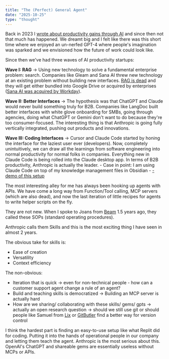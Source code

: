 ```yaml
---
title: "The (Perfect) General Agent"
date: "2025-10-25"
type: "thought"
---
```


Back in 2023 I <a href="https://issuu.com/heartcore/docs/ai_report_final">wrote about productivity gains through AI</a> and since then not that much has happened. We dreamt big and I felt like there was this short time where we enjoyed an un-nerfed GPT-4 where people's imagination was sparked and we envisioned how the future of work could look like.

Since then we've had three waves of AI productivity startups:

**Wave I: RAG** → Using new technology to solve a fundamental enterprise problem: search. Companies like Gleam and Sana AI threw new technology at an existing problem without building new interfaces. <a href="https://www.nicolasbustamante.com/p/the-rag-obituary-killed-by-agents">RAG is dead</a> and they will get either bundled into Google Drive or acquired by enterprises (<a href="https://www.eu-startups.com/2025/09/workday-acquires-swedish-startup-sana-in-a-e928-million-ai-deal/">Sana AI was acquired by Workday</a>).

**Wave II: Better Interfaces** → The hypothesis was that ChatGPT and Claude would never build something truly for B2B. Companies like LangDoc built better interfaces with white glove onboarding for SMBs, going through agencies, doing what ChatGPT or Gemini don't want to do because they're too consumer-focused. The interesting thing is that Anthropic is going fully vertically integrated, pushing out products and innovations.

**Wave III: Coding Interfaces** → Cursor and Claude Code started by honing the interface for the laziest user ever (developers). Now, completely unintuitively, we can draw all the learnings from software engineering into normal productivity for normal folks in companies. Everything new in Claude Code is being rolled into the Claude desktop app. In terms of B2B productivity, Anthropic is actually the leader.
    - Case in point: I am using Claude Code on top of my knowledge management files in Obsidian - <a href="https://www.youtube.com/watch?v=aZZaqmcq-1Q&t=459s">- demo of this setup</a>

The most interesting alley for me has always been hooking up agents with APIs. We have come a long way from Function/Tool calling, MCP servers (which are also dead), and now the last iteration of little recipes for agents to write helper scripts on the fly.

They are not new. When I spoke to Joans from <a href="https://beam.ai/">Beam</a> 1.5 years ago, they called these SOPs (standard operating procedures).

Anthropic calls them Skills and this is the most exciting thing I have seen in almost 2 years.

The obvious take for skills is:
- Ease of creation
- Versatility
- Context efficiency

The non-obvious:
- Iteration that is quick → even for non-technical people - how can a customer support agent change a rule of an agent?
- Build and teaching skills is democratized → Building an MCP server is actually hard
- How are we sharing/ collaborating with these skills/ gems/ gpts → actually an open research question → should we still use git or should people like Samuel from <a href="https://inlang.com/c/lix">Lix</a> or <a href="https://gitbutler.com/">GitButler</a> find a better way for version control

I think the hardest part is finding an easy-to-use setup like what Replit did for coding. Putting it into the hands of operational people in our company and letting them teach the agent. Anthropic is the most serious about this. OpenAI's ChatGPT and shareable gems are essentially useless without MCPs or APIs.


